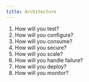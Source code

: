 ```yaml
---
title: Architecture
---
```


1. How will you test?
2. How will you configure?
3. How will you consume?
4. How will you secure?
5. How will you scale?
6. How will you handle failure?
7. How will you deploy?
8. How will you monitor?
